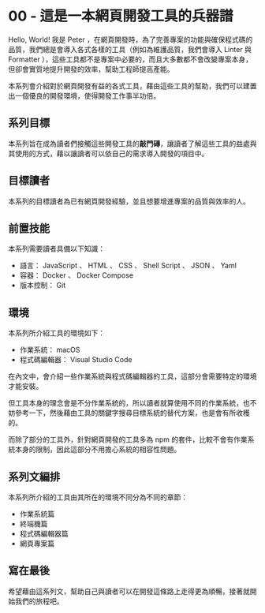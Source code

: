 # 00 - 這是一本網頁開發工具的兵器譜

Hello, World! 我是 Peter ，在網頁開發時，為了完善專案的功能與確保程式碼的品質，我們總是會導入各式各樣的工具（例如為維護品質，我們會導入 Linter 與 Formatter ），這些工具都不是專案中必要的，而且大多數都不會改變專案本身，但卻會實質地提升開發的效率，幫助工程師提高產能。

本系列會介紹對於網頁開發有益的各式工具，藉由這些工具的幫助，我們可以建置出一個優良的開發環境，使得開發工作事半功倍。

## 系列目標

本系列旨在成為讀者們接觸這些開發工具的**敲門磚**，讓讀者了解這些工具的益處與其使用的方式，藉以讓讀者可以依自己的需求導入開發的項目中。

## 目標讀者

本系列的目標讀者為已有網頁開發經驗，並且想要增進專案的品質與效率的人。

## 前置技能

本系列需要讀者具備以下知識：

- 語言： JavaScript 、 HTML 、 CSS 、 Shell Script 、 JSON 、 Yaml
- 容器： Docker 、 Docker Compose
- 版本控制： Git

## 環境

本系列所介紹工具的環境如下：

- 作業系統： macOS
- 程式碼編輯器： Visual Studio Code

在內文中，會介紹一些作業系統與程式碼編輯器的工具，這部分會需要特定的環境才能安裝。

但工具本身的理念會是不分作業系統的，所以讀者就算使用不同的作業系統，也不妨參考一下，然後藉由工具的關鍵字搜尋目標系統的替代方案，也是會有所收穫的。

而除了部分的工具外，針對網頁開發的工具多為 npm 的套件，比較不會有作業系統本身的限制，因此這部分不用擔心系統的相容性問題。

## 系列文編排

本系列所介紹的工具由其所在的環境不同分為不同的章節：

- 作業系統篇
- 終端機篇
- 程式碼編輯器篇
- 網頁專案篇

## 寫在最後

希望藉由這系列文，幫助自己與讀者可以在開發這條路上走得更為順暢，接著就開始我們的旅程吧。

